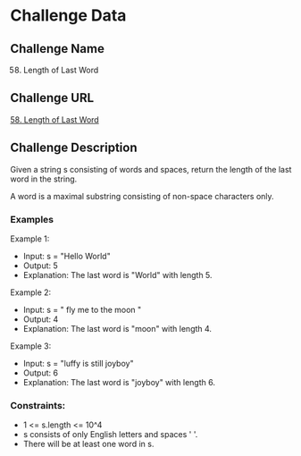 # Challenge Data

## Challenge Name 
58. Length of Last Word

## Challenge URL 
[58. Length of Last Word](https://leetcode.com/problems/length-of-last-word/)

## Challenge Description 
Given a string s consisting of words and spaces, return the length of the last word in the string.

A word is a maximal substring consisting of non-space characters only.

### Examples

Example 1:
- Input: s = "Hello World"
- Output: 5
- Explanation: The last word is "World" with length 5.

Example 2:
- Input: s = "   fly me   to   the moon  "
- Output: 4
- Explanation: The last word is "moon" with length 4.

Example 3:
- Input: s = "luffy is still joyboy"
- Output: 6
- Explanation: The last word is "joyboy" with length 6.

### Constraints:
- 1 <= s.length <= 10^4
- s consists of only English letters and spaces ' '.
- There will be at least one word in s.
